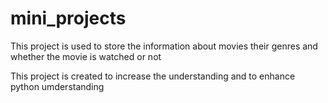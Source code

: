 # mini_projects
This project is used to store the information about movies their genres and whether the movie is watched or not

This project is created to increase the understanding and to enhance python umderstanding
